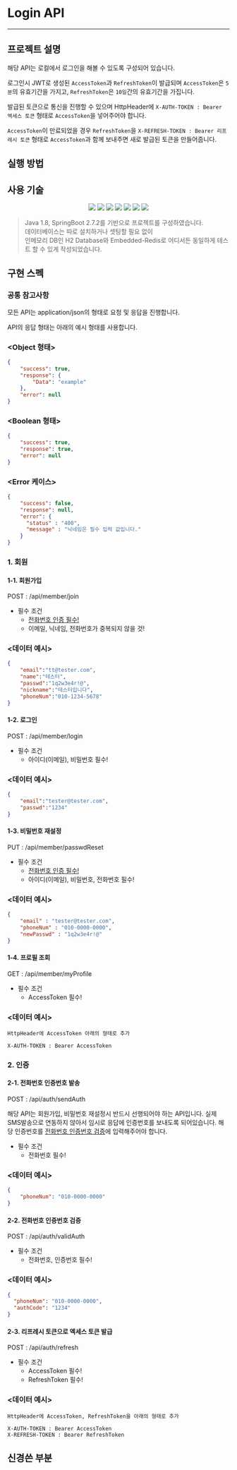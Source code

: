 Login API
=
---

## 프로젝트 설명
해당 API는 로컬에서 로그인을 해볼 수 있도록 구성되어 있습니다.

로그인시 JWT로 생성된 `AccessToken`과 `RefreshToken`이 발급되며 `AccessToken`은 `5분`의 유효기간을 가지고, `RefreshToken`은 `10일`간의 유효기간을 가집니다.

발급된 토큰으로 통신을 진행할 수 있으며 HttpHeader에 `X-AUTH-TOKEN : Bearer 엑세스 토큰` 형태로 `AccessToken`을 넣어주어야 합니다.

`AccessToken`이 만료되었을 경우 `RefreshToken`을 `X-REFRESH-TOKEN : Bearer 리프레시 토큰` 형태로 `AccessToken`과 함께 보내주면 새로 발급된 토큰을 만들어줍니다. 

## 실행 방법


## 사용 기술

<p align="center">
<img src="https://img.shields.io/badge/JAVA-007396?style=for-the-badge&logo=java&logoColor=white">
<img src="https://img.shields.io/badge/Spring Boot-6DB33F?style=for-the-badge&logo=Spring Boot&logoColor=white">
<img src="https://img.shields.io/badge/JUnit4-25A162?style=for-the-badge&logo=JUnit4&logoColor=white">
<img src="https://img.shields.io/badge/H2-003545?style=for-the-badge&logo=H2&logoColor=white">
<img src="https://img.shields.io/badge/Redis-DC382D?style=for-the-badge&logo=Redis&logoColor=white">
<img src="https://img.shields.io/badge/JWT-0099E5?style=for-the-badge&logo=JWT&logoColor=white">
<img src="https://img.shields.io/badge/Swagger-85EA2D?style=for-the-badge&logo=Swagger&logoColor=white">
</p>

> Java 1.8, SpringBoot 2.7.2를 기반으로 프로젝트를 구성하였습니다.<br>
> 데이터베이스는 따로 설치하거나 셋팅할 필요 없이<br>
> 인메모리 DB인 H2 Database와 Embedded-Redis로 어디서든 동일하게 테스트 할 수 있게 작성되었습니다.<br> 

## 구현 스펙
### 공통 참고사항
모든 API는 application/json의 형태로 요청 및 응답을 진행합니다.

API의 응답 형태는 아래의 예시 형태를 사용합니다.

### <Object 형태>
```json
{
    "success": true,
    "response": {
        "Data": "example"
    },
    "error": null
}
```

### <Boolean 형태> 
```json
{
    "success": true,
    "response": true,
    "error": null
}
```

### <Error 케이스>
```json
{
    "success": false,
    "response": null,
    "error": {
      "status" : "400",
      "message" : "닉네임은 필수 입력 값입니다."
    }
}
```

### 1. 회원
#### 1-1. 회원가입
POST : /api/member/join

* 필수 조건
  + [전화번호 인증 필수!](#2-1-전화번호-인증번호-발송)
  + 이메일, 닉네임, 전화번호가 중복되지 않을 것!

### <데이터 예시>
```json
{
    "email":"tt@tester.com",
    "name":"테스터",
    "passwd":"1q2w3e4r!@",
    "nickname":"테스터입니다",
    "phoneNum":"010-1234-5678"
}
```

#### 1-2. 로그인
POST : /api/member/login

* 필수 조건
  + 아이디(이메일), 비밀번호 필수!

### <데이터 예시>
```json
{
    "email":"tester@tester.com",
    "passwd":"1234"
}
```

#### 1-3. 비밀번호 재설정
PUT : /api/member/passwdReset

* 필수 조건
  + [전화번호 인증 필수!](#2-1-전화번호-인증번호-발송)
  + 아이디(이메일), 비밀번호, 전화번호 필수!

### <데이터 예시>
```json
{
    "email" : "tester@tester.com",
    "phoneNum" : "010-0000-0000",
    "newPasswd" : "1q2w3e4r!@"
}
```

#### 1-4. 프로필 조회
GET : /api/member/myProfile

* 필수 조건
  + AccessToken 필수!

### <데이터 예시>
```
HttpHeader에 AccessToken 아래의 형태로 추가

X-AUTH-TOKEN : Bearer AccessToken 
```

### 2. 인증
#### 2-1. 전화번호 인증번호 발송
POST : /api/auth/sendAuth

해당 API는 회원가입, 비밀번호 재설정시 반드시 선행되어야 하는 API입니다.
실제 SMS발송으로 연동하지 않아서 임시로 응답에 인증번호를 보내도록 되어있습니다.
해당 인증번호를 [전화번호 인증번호 검증](#2-2-전화번호-인증번호-검증)에 입력해주어야 합니다.

* 필수 조건
  + 전화번호 필수!

### <데이터 예시>
```json
{
    "phoneNum": "010-0000-0000"
}
```

#### 2-2. 전화번호 인증번호 검증
POST : /api/auth/validAuth

* 필수 조건
  + 전화번호, 인증번호 필수!

### <데이터 예시>

```json
{
  "phoneNum": "010-0000-0000",
  "authCode": "1234"
}
```

#### 2-3. 리프레시 토큰으로 엑세스 토큰 발급
POST : /api/auth/refresh

* 필수 조건
  + AccessToken 필수!
  + RefreshToken 필수!

### <데이터 예시>
```
HttpHeader에 AccessToken, RefreshToken을 아래의 형태로 추가

X-AUTH-TOKEN : Bearer AccessToken
X-REFRESH-TOKEN : Bearer RefreshToken  
```

## 신경쓴 부분
